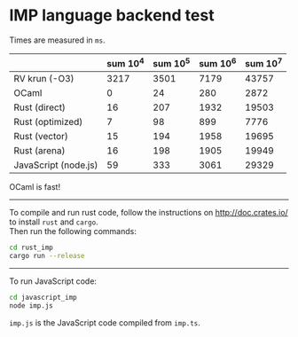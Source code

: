 # IMP language backend test  

Times are measured in `ms`.  

|   | sum $10^4$ | sum $10^5$ | sum $10^6$ | sum $10^7$ |
|---|---|---|---|---|
| RV krun (-O3)  | 3217   | 3501   | 7179  | 43757  |
| OCaml | 0 | 24 | 280 | 2872 |
| Rust (direct) | 16 | 207 | 1932 | 19503 |
| Rust (optimized) | 7 | 98 | 899 | 7776 |
| Rust (vector) | 15 | 194 | 1958 | 19695 |
| Rust (arena) | 16 | 198 | 1905 | 19949 |
| JavaScript (node.js) | 59 | 333 | 3061 | 29329 |

OCaml is fast!

---

To compile and run rust code, follow the instructions on http://doc.crates.io/ to install `rust` and `cargo`.  
Then run the following commands:  

```bash
cd rust_imp
cargo run --release
```

---

To run JavaScript code:  

```bash
cd javascript_imp
node imp.js
```

`imp.js` is the JavaScript code compiled from `imp.ts`.   